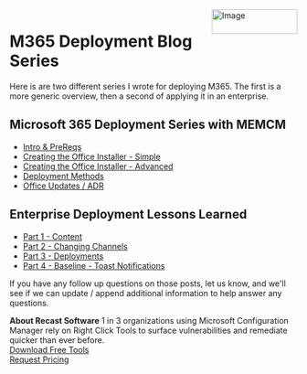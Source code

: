 <img style="float: right;" src="https://www.recastsoftware.com/wp-content/uploads/2021/10/Recast-Logo-Dark_Horizontal.svg"  alt="Image" height="43" width="150">

# M365 Deployment Blog Series

Here is are two different series I wrote for deploying M365.  The first is a more generic overview, then a second of applying it in an enterprise.

## Microsoft 365 Deployment Series with MEMCM

- [Intro & PreReqs](https://www.recastsoftware.com/blog/office-365-deployment-series-post-1)
- [Creating the Office Installer - Simple](https://www.recastsoftware.com/blog/office-365-deployment-series-post-2-creating-the-office-installer-simple)
- [Creating the Office Installer - Advanced](https://www.recastsoftware.com/blog/office-365-deployment-series-post-3-creating-the-office-installer-advanced)
- [Deployment Methods](https://www.recastsoftware.com/blog/office-365-deployment-series-post-4-deployment-methods)
- [Office Updates / ADR](https://www.recastsoftware.com/blog/office-365-deployment-series-with-memcm-post-5-office-updates-adr)

## Enterprise Deployment Lessons Learned

- [Part 1 - Content](https://www.recastsoftware.com/blog/office-365-deployment-series-with-memcm-enterprise-deployment-lessons-learned-part-1)
- [Part 2 - Changing Channels](https://www.recastsoftware.com/blog/office-365-deployment-series-with-memcm-enterprise-deployment-lessons-learned-part-2-changing-channels)
- [Part 3 - Deployments](https://www.recastsoftware.com/blog/office-365-deployment-series-with-memcm-enterprise-deployment-lessons-learned-part-3-deployments)
- [Part 4 - Baseline - Toast Notifications](https://www.recastsoftware.com/blog/office-365-deployment-series-with-memcm-enterprise-deployment-lessons-learned-part-4-toast-notifications)

If you have any follow up questions on those posts, let us know, and we'll see if we can update / append additional information to help answer any questions.

**About Recast Software**
1 in 3 organizations using Microsoft Configuration Manager rely on Right Click Tools to surface vulnerabilities and remediate quicker than ever before.  
[Download Free Tools](https://www.recastsoftware.com/?utm_source=cmdocs&utm_medium=referral&utm_campaign=cmdocs#formarea)  
[Request Pricing](https://www.recastsoftware.com/pricing?utm_source=cmdocs&utm_medium=referral&utm_campaign=cmdocs)
